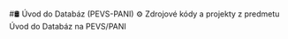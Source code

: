 #🛢️ Úvod do Databáz (PEVS-PANI)
⚙️ Zdrojové kódy a projekty z predmetu Úvod do Databáz na PEVS/PANI

